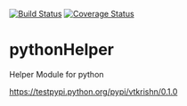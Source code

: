 [![Build Status](https://travis-ci.org/vtkrishn/pythonHelper.svg?branch=master)](https://travis-ci.org/vtkrishn/pythonHelper) [![Coverage Status](https://coveralls.io/repos/github/vtkrishn/pythonHelper/badge.svg?branch=master)](https://coveralls.io/github/vtkrishn/pythonHelper?branch=master)

# pythonHelper
Helper Module for python

https://testpypi.python.org/pypi/vtkrishn/0.1.0